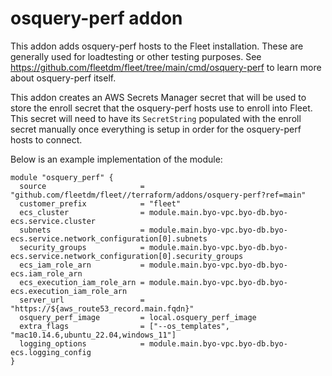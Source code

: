 # osquery-perf addon
This addon adds osquery-perf hosts to the Fleet installation.
These are generally used for loadtesting or other testing purposes.  See https://github.com/fleetdm/fleet/tree/main/cmd/osquery-perf to learn more about osquery-perf itself.

This addon creates an AWS Secrets Manager secret that will be used to store the enroll secret that the osquery-perf hosts use to enroll into Fleet.  This secret will need to have its `SecretString` populated with the enroll secret manually once everything is setup in order for the osquery-perf hosts to connect.

Below is an example implementation of the module:

```
module "osquery_perf" {
  source                     = "github.com/fleetdm/fleet//terraform/addons/osquery-perf?ref=main"
  customer_prefix            = "fleet"
  ecs_cluster                = module.main.byo-vpc.byo-db.byo-ecs.service.cluster
  subnets                    = module.main.byo-vpc.byo-db.byo-ecs.service.network_configuration[0].subnets
  security_groups            = module.main.byo-vpc.byo-db.byo-ecs.service.network_configuration[0].security_groups
  ecs_iam_role_arn           = module.main.byo-vpc.byo-db.byo-ecs.iam_role_arn
  ecs_execution_iam_role_arn = module.main.byo-vpc.byo-db.byo-ecs.execution_iam_role_arn
  server_url                 = "https://${aws_route53_record.main.fqdn}"
  osquery_perf_image         = local.osquery_perf_image
  extra_flags                = ["--os_templates", "mac10.14.6,ubuntu_22.04,windows_11"]
  logging_options            = module.main.byo-vpc.byo-db.byo-ecs.logging_config
}
```
